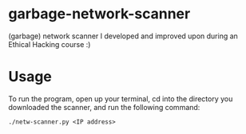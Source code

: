 # garbage-network-scanner
(garbage) network scanner I developed and improved upon during an Ethical Hacking course :)
# Usage
To run the program, open up your terminal, cd into the directory you downloaded the scanner, and run the following command:
```
./netw-scanner.py <IP address>
```
